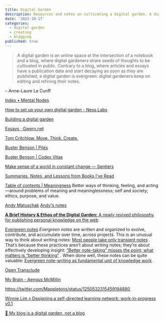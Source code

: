 ```yaml
---
title: Digital Garden
description: Resources and notes on cultivating a digital garden. A digital garden is an online space at the intersection of a notebook and a blog, where digital gardeners share seeds of thoughts to be cultivated in public.
date: '2023-10-17'
categories:
  - digital-garden
  - creating
  - blogging
published: true
---
```


>A digital garden is an online space at the intersection of a notebook and a blog, where digital gardeners share seeds of thoughts to be cultivated in public. Contrary to a blog, where articles and essays have a publication date and start decaying as soon as they are published, a digital garden is evergreen: digital gardeners keep on editing and refining their notes.

– Anne-Laure Le Cunff

[Index • Mental Nodes](https://www.mentalnodes.com)

[How to set up your own digital garden - Ness Labs](https://nesslabs.com/digital-garden-set-up)

[Building a digital garden](https://tomcritchlow.com/2019/02/17/building-digital-garden/)

[Essays · Gwern.net](https://www.gwern.net/index)

[Tom Critchlow. Move. Think. Create.](https://t.co/QnXw0vzbMG?amp=1)

[Buster Benson  | Piles](https://busterbenson.com/piles/)

[Buster Benson  | Codex Vitae](https://busterbenson.com/beliefs/)

[Make sense of a world in constant change — Sentiers](https://sentiers.media)

[Summaries, Notes, and Lessons from Books I’ve Read](https://www.nateliason.com/notes)

[Table of contents | Meaningness](https://meaningness.com) Better ways of thinking, feeling, and acting—around problems of meaning and meaninglessness; self and society; ethics, purpose, and value.

[Andy Matuschak](https://andymatuschak.org) [Andy's notes](https://notes.andymatuschak.org/About_these_notes)

[**A Brief History & Ethos of the Digital Garden:** A newly revived philosophy for publishing personal knowledge on the web](https://maggieappleton.com/garden-history)

[Evergreen notes](https://notes.andymatuschak.org/Evergreen_notes) *Evergreen notes* are written and organized to evolve, contribute, and accumulate over time, across projects. This is an unusual way to think about writing notes:  [Most people take only transient notes](https://notes.andymatuschak.org/z2ZAGQBHuJ2u9WrtAQHAEHcCZTtqpsGkAsrD1) . That’s because these practices aren’t about writing notes; they’re about effectively developing insight:  [“Better note-taking” misses the point; what matters is “better thinking”](https://notes.andymatuschak.org/z7kEFe6NfUSgtaDuUjST1oczKKzQQeQWk4Dbc) . When done well, these notes can be quite valuable:  [Evergreen note-writing as fundamental unit of knowledge work](https://notes.andymatuschak.org/z3SjnvsB5aR2ddsycyXofbYR7fCxo7RmKW2be) .

[Open Transclude](https://subpixel.space/entries/open-transclude/)

[My Brain - Aengus McMillin](https://aengusmcmillin.com/brain)


https://twitter.com/Mappletons/status/1250532315459194880

[Winnie Lim » Designing a self-directed learning network: work-in-progress v0.1](https://winnielim.org/experiments/learning/designing-a-self-directed-learning-network-work-in-progress-v0-1/)

[🌱 My blog is a digital garden, not a blog](https://joelhooks.com/digital-garden)